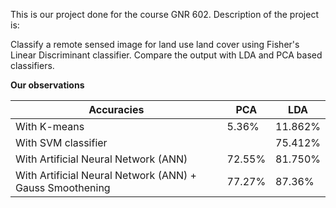 This is our project done for the course GNR 602. Description of the project is:

Classify a remote sensed image for land use land cover using Fisher's Linear Discriminant classifier. Compare the output with LDA and PCA based classifiers.

**Our observations**

| Accuracies                                               | PCA    | LDA     |
| -------------------------------------------------------- | ------ | ------- |
| With K-means                                             | 5.36%  | 11.862% |
| With SVM classifier                                      |        | 75.412% |
| With Artificial Neural Network (ANN)                     | 72.55% | 81.750% |
| With Artificial Neural Network (ANN) + Gauss Smoothening | 77.27% | 87.36%  |

